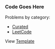 ### Code Goes Here

Problems by category:
- [Curated](/Curated)
- [LeetCode](/LeetCode)

View [Template](/Template)
